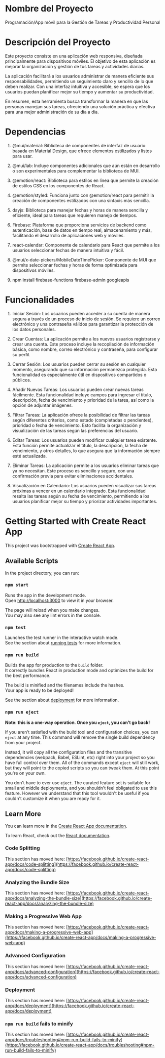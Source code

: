 # Nombre del Proyecto

Programación/App móvil para la Gestión de Tareas y Productividad Personal

# Descripción del Proyecto

Este proyecto consiste en una aplicación web responsiva, diseñada principalmente para dispositivos móviles. El objetivo de esta aplicación es mejorar la organización y gestión de tus tareas y actividades diarias.

La aplicación facilitará a los usuarios administrar de manera eficiente sus responsabilidades, permitiendo un seguimiento claro y sencillo de lo que deben realizar. Con una interfaz intuitiva y accesible, se espera que los usuarios puedan planificar mejor su tiempo y aumentar su productividad.

En resumen, esta herramienta busca transformar la manera en que las personas manejan sus tareas, ofreciendo una solución práctica y efectiva para una mejor administración de su día a día.


# Dependencias

1. @mui/material: Biblioteca de componentes de interfaz de usuario basada en Material Design, que ofrece elementos estilizados y listos para usar.

2. @mui/lab: Incluye componentes adicionales que aún están en desarrollo o son experimentales para complementar la biblioteca de MUI.

3. @emotion/react: Biblioteca para estilos en línea que permite la creación de estilos CSS en los componentes de React.

4. @emotion/styled: Funciona junto con @emotion/react para permitir la creación de componentes estilizados con una sintaxis más sencilla.

5. dayjs: Biblioteca para manejar fechas y horas de manera sencilla y eficiente, ideal para tareas que requieren manejo de tiempos.

6. Firebase: Plataforma que proporciona servicios de backend como autenticación, base de datos en tiempo real, almacenamiento y más, facilitando el desarrollo de aplicaciones web y móviles.

7. react-calendar: Componente de calendario para React que permite a los usuarios seleccionar fechas de manera intuitiva y fácil.

8. @mui/x-date-pickers/MobileDateTimePicker: Componente de MUI que permite seleccionar fechas y horas de forma optimizada para dispositivos móviles.


9. npm install firebase-functions firebase-admin googleapis


# Funcionalidades

1. Iniciar Sesión: Los usuarios pueden acceder a su cuenta de manera segura a través de un proceso de inicio de sesión. Se requiere un correo electrónico y una contraseña válidos para garantizar la protección de los datos personales.

2. Crear Cuentas: La aplicación permite a los nuevos usuarios registrarse y crear una cuenta. Este proceso incluye la recopilación de información básica, como nombre, correo electrónico y contraseña, para configurar su perfil.

3. Cerrar Sesión: Los usuarios pueden cerrar su sesión en cualquier momento, asegurando que su información permanezca protegida. Esta funcionalidad es especialmente útil en dispositivos compartidos o públicos.

4. Añadir Nuevas Tareas: Los usuarios pueden crear nuevas tareas fácilmente. Esta funcionalidad incluye campos para ingresar el título, descripción, fecha de vencimiento y prioridad de la tarea, así como la opción de adjuntar imágenes.

5. Filtrar Tareas: La aplicación ofrece la posibilidad de filtrar las tareas según diferentes criterios, como estado (completadas o pendientes), prioridad o fecha de vencimiento. Esto facilita la organización y visualización de las tareas según las preferencias del usuario.

6. Editar Tareas: Los usuarios pueden modificar cualquier tarea existente. Esta función permite actualizar el título, la descripción, la fecha de vencimiento, y otros detalles, lo que asegura que la información siempre esté actualizada.

7. Eliminar Tareas: La aplicación permite a los usuarios eliminar tareas que ya no necesitan. Este proceso es sencillo y seguro, con una confirmación previa para evitar eliminaciones accidentales.

8. Visualización en Calendario: Los usuarios pueden visualizar sus tareas próximas a vencer en un calendario integrado. Esta funcionalidad resalta las tareas según su fecha de vencimiento, permitiendo a los usuarios planificar mejor su tiempo y priorizar actividades importantes.




# Getting Started with Create React App

This project was bootstrapped with [Create React App](https://github.com/facebook/create-react-app).

## Available Scripts

In the project directory, you can run:

### `npm start`

Runs the app in the development mode.\
Open [http://localhost:3000](http://localhost:3000) to view it in your browser.

The page will reload when you make changes.\
You may also see any lint errors in the console.

### `npm test`

Launches the test runner in the interactive watch mode.\
See the section about [running tests](https://facebook.github.io/create-react-app/docs/running-tests) for more information.

### `npm run build`

Builds the app for production to the `build` folder.\
It correctly bundles React in production mode and optimizes the build for the best performance.

The build is minified and the filenames include the hashes.\
Your app is ready to be deployed!

See the section about [deployment](https://facebook.github.io/create-react-app/docs/deployment) for more information.

### `npm run eject`

**Note: this is a one-way operation. Once you `eject`, you can't go back!**

If you aren't satisfied with the build tool and configuration choices, you can `eject` at any time. This command will remove the single build dependency from your project.

Instead, it will copy all the configuration files and the transitive dependencies (webpack, Babel, ESLint, etc) right into your project so you have full control over them. All of the commands except `eject` will still work, but they will point to the copied scripts so you can tweak them. At this point you're on your own.

You don't have to ever use `eject`. The curated feature set is suitable for small and middle deployments, and you shouldn't feel obligated to use this feature. However we understand that this tool wouldn't be useful if you couldn't customize it when you are ready for it.

## Learn More

You can learn more in the [Create React App documentation](https://facebook.github.io/create-react-app/docs/getting-started).

To learn React, check out the [React documentation](https://reactjs.org/).

### Code Splitting

This section has moved here: [https://facebook.github.io/create-react-app/docs/code-splitting](https://facebook.github.io/create-react-app/docs/code-splitting)

### Analyzing the Bundle Size

This section has moved here: [https://facebook.github.io/create-react-app/docs/analyzing-the-bundle-size](https://facebook.github.io/create-react-app/docs/analyzing-the-bundle-size)

### Making a Progressive Web App

This section has moved here: [https://facebook.github.io/create-react-app/docs/making-a-progressive-web-app](https://facebook.github.io/create-react-app/docs/making-a-progressive-web-app)

### Advanced Configuration

This section has moved here: [https://facebook.github.io/create-react-app/docs/advanced-configuration](https://facebook.github.io/create-react-app/docs/advanced-configuration)

### Deployment

This section has moved here: [https://facebook.github.io/create-react-app/docs/deployment](https://facebook.github.io/create-react-app/docs/deployment)

### `npm run build` fails to minify

This section has moved here: [https://facebook.github.io/create-react-app/docs/troubleshooting#npm-run-build-fails-to-minify](https://facebook.github.io/create-react-app/docs/troubleshooting#npm-run-build-fails-to-minify)
